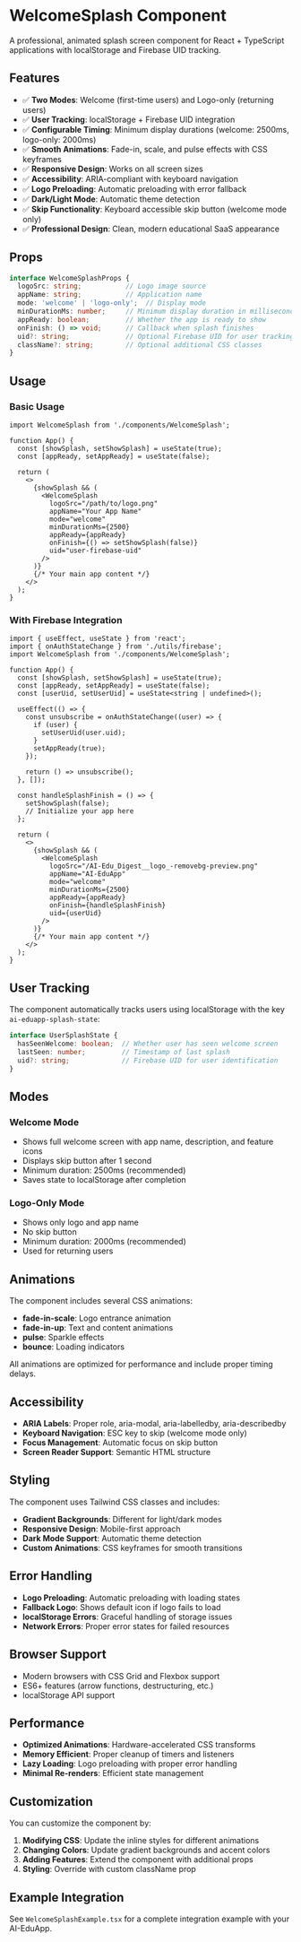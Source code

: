# WelcomeSplash Component

A professional, animated splash screen component for React + TypeScript applications with localStorage and Firebase UID tracking.

## Features

- ✅ **Two Modes**: Welcome (first-time users) and Logo-only (returning users)
- ✅ **User Tracking**: localStorage + Firebase UID integration
- ✅ **Configurable Timing**: Minimum display durations (welcome: 2500ms, logo-only: 2000ms)
- ✅ **Smooth Animations**: Fade-in, scale, and pulse effects with CSS keyframes
- ✅ **Responsive Design**: Works on all screen sizes
- ✅ **Accessibility**: ARIA-compliant with keyboard navigation
- ✅ **Logo Preloading**: Automatic preloading with error fallback
- ✅ **Dark/Light Mode**: Automatic theme detection
- ✅ **Skip Functionality**: Keyboard accessible skip button (welcome mode only)
- ✅ **Professional Design**: Clean, modern educational SaaS appearance

## Props

```typescript
interface WelcomeSplashProps {
  logoSrc: string;           // Logo image source
  appName: string;           // Application name
  mode: 'welcome' | 'logo-only';  // Display mode
  minDurationMs: number;     // Minimum display duration in milliseconds
  appReady: boolean;         // Whether the app is ready to show
  onFinish: () => void;      // Callback when splash finishes
  uid?: string;              // Optional Firebase UID for user tracking
  className?: string;        // Optional additional CSS classes
}
```

## Usage

### Basic Usage

```tsx
import WelcomeSplash from './components/WelcomeSplash';

function App() {
  const [showSplash, setShowSplash] = useState(true);
  const [appReady, setAppReady] = useState(false);

  return (
    <>
      {showSplash && (
        <WelcomeSplash
          logoSrc="/path/to/logo.png"
          appName="Your App Name"
          mode="welcome"
          minDurationMs={2500}
          appReady={appReady}
          onFinish={() => setShowSplash(false)}
          uid="user-firebase-uid"
        />
      )}
      {/* Your main app content */}
    </>
  );
}
```

### With Firebase Integration

```tsx
import { useEffect, useState } from 'react';
import { onAuthStateChange } from './utils/firebase';
import WelcomeSplash from './components/WelcomeSplash';

function App() {
  const [showSplash, setShowSplash] = useState(true);
  const [appReady, setAppReady] = useState(false);
  const [userUid, setUserUid] = useState<string | undefined>();

  useEffect(() => {
    const unsubscribe = onAuthStateChange((user) => {
      if (user) {
        setUserUid(user.uid);
      }
      setAppReady(true);
    });

    return () => unsubscribe();
  }, []);

  const handleSplashFinish = () => {
    setShowSplash(false);
    // Initialize your app here
  };

  return (
    <>
      {showSplash && (
        <WelcomeSplash
          logoSrc="/AI-Edu_Digest__logo_-removebg-preview.png"
          appName="AI-EduApp"
          mode="welcome"
          minDurationMs={2500}
          appReady={appReady}
          onFinish={handleSplashFinish}
          uid={userUid}
        />
      )}
      {/* Your main app content */}
    </>
  );
}
```

## User Tracking

The component automatically tracks users using localStorage with the key `ai-eduapp-splash-state`:

```typescript
interface UserSplashState {
  hasSeenWelcome: boolean;  // Whether user has seen welcome screen
  lastSeen: number;         // Timestamp of last splash
  uid?: string;             // Firebase UID for user identification
}
```

## Modes

### Welcome Mode
- Shows full welcome screen with app name, description, and feature icons
- Displays skip button after 1 second
- Minimum duration: 2500ms (recommended)
- Saves state to localStorage after completion

### Logo-Only Mode
- Shows only logo and app name
- No skip button
- Minimum duration: 2000ms (recommended)
- Used for returning users

## Animations

The component includes several CSS animations:

- **fade-in-scale**: Logo entrance animation
- **fade-in-up**: Text and content animations
- **pulse**: Sparkle effects
- **bounce**: Loading indicators

All animations are optimized for performance and include proper timing delays.

## Accessibility

- **ARIA Labels**: Proper role, aria-modal, aria-labelledby, aria-describedby
- **Keyboard Navigation**: ESC key to skip (welcome mode only)
- **Focus Management**: Automatic focus on skip button
- **Screen Reader Support**: Semantic HTML structure

## Styling

The component uses Tailwind CSS classes and includes:

- **Gradient Backgrounds**: Different for light/dark modes
- **Responsive Design**: Mobile-first approach
- **Dark Mode Support**: Automatic theme detection
- **Custom Animations**: CSS keyframes for smooth transitions

## Error Handling

- **Logo Preloading**: Automatic preloading with loading states
- **Fallback Logo**: Shows default icon if logo fails to load
- **localStorage Errors**: Graceful handling of storage issues
- **Network Errors**: Proper error states for failed resources

## Browser Support

- Modern browsers with CSS Grid and Flexbox support
- ES6+ features (arrow functions, destructuring, etc.)
- localStorage API support

## Performance

- **Optimized Animations**: Hardware-accelerated CSS transforms
- **Memory Efficient**: Proper cleanup of timers and listeners
- **Lazy Loading**: Logo preloading with proper error handling
- **Minimal Re-renders**: Efficient state management

## Customization

You can customize the component by:

1. **Modifying CSS**: Update the inline styles for different animations
2. **Changing Colors**: Update gradient backgrounds and accent colors
3. **Adding Features**: Extend the component with additional props
4. **Styling**: Override with custom className prop

## Example Integration

See `WelcomeSplashExample.tsx` for a complete integration example with your AI-EduApp.
